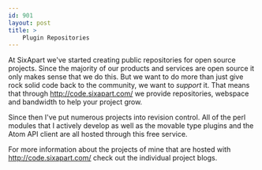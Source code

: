 ```yaml
---
id: 901
layout: post
title: >
    Plugin Repositories
---
```


At SixApart we've started creating public repositories for open source projects. Since the majority of our products and services are open source it only makes sense that we do this. But we want to do more than just give rock solid code back to the community, we want to <em>support</em> it. That means that through http://code.sixapart.com/ we provide repositories, webspace and bandwidth to help your project grow.

Since then I've put numerous projects into revision control. All of the perl modules that I actively develop as well as the movable type plugins and the Atom API client are all hosted through this free service.

For more information about the projects of mine that are hosted with http://code.sixapart.com/ check out the individual project blogs.
